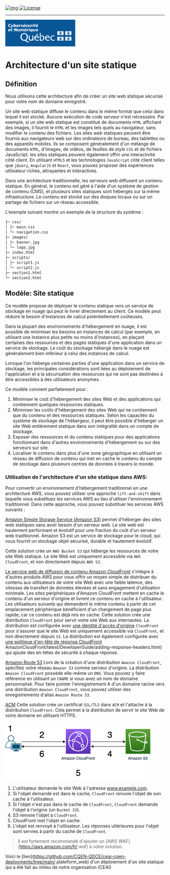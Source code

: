 <!-- ENTETE -->
[![img](https://img.shields.io/badge/Lifecycle-Experimental-339999)](https://www.quebec.ca/gouv/politiques-orientations/vitrine-numeriqc/accompagnement-des-organismes-publics/demarche-conception-services-numeriques)
[![License](https://img.shields.io/badge/Licence-LiLiQ--P-blue)](https://github.com/CQEN-QDCE/.github/blob/main/LICENCE.md)

---

<div>
    <img src="https://github.com/CQEN-QDCE/.github/blob/main/images/mcn.png" />
</div>
<!-- FIN ENTETE -->

# Architecture d'un site statique

## Définition

Nous utilisons cette architecture afin de créer un site web statique sécurisé 
pour votre nom de domaine enregistré.

Un site web statique diffuse le contenu dans le même format que celui dans 
lequel il est stocké. Aucune exécution de code serveur n'est nécessaire. Par 
exemple, si un site web statique est constitué de documents `HTML`
affichant des images, il fournit le `HTML` et les images tels quels au 
navigateur, sans modifier le contenu des fichiers.
Les sites web statiques peuvent être fournis aux navigateurs web sur des 
ordinateurs de bureau, des tablettes ou des appareils mobiles.
Ils se composent généralement d'un mélange de documents `HTML`, d'images, de 
vidéos, de feuilles de style `CSS` et de fichiers JavaScript.
les sites statiques peuvent également offrir une interactivité côté client. En 
utilisant `HTML5` et les technologies `JavaScript` côté client telles que 
`jQuery`, `AngularJS` et `React`, vous pouvez proposer des expériences 
utilisateur riches, attrayantes et interactives.

Dans une architecture traditionnelle, les serveurs web diffusent un contenu 
statique. En général, le contenu est géré à l'aide d'un système de gestion de 
contenu (CMS), et plusieurs sites statiques sont hébergés sur la même 
infrastructure. Le contenu est stocké sur des disques locaux ou sur un partage 
de fichiers sur un réseau accessible.

L'exemple suivant montre un exemple de la structure du système :

```
├─ css/
│ ├─ main.css
│ └─ navigation.css
├─ images/
│ ├─ banner.jpg
│ └─ logo.jpg
├─ index.html
├─ scripts/
│ ├─ script1.js
│ └─ script2.js
├─ section1.html
└─ section2.html
```

## Modèle: Site statique

Ce modèle propose de déployer le contenu statique vers un service de stockage en 
nuage qui peut le livrer directement au client. Ce modèle peut réduire le besoin 
d'instances de calcul potentiellement coûteuses.

Dans la plupart des environnements d'hébergement en nuage, il est possible de 
minimiser les besoins en instances de calcul (par exemple, en utilisant une 
instance plus petite ou moins d'instances), en plaçant certaines des ressources 
et des pages statiques d'une application dans un service de stockage. Le coût du 
stockage hébergé dans le nuage est généralement bien inférieur à celui des 
instances de calcul.

Lorsque l'on héberge certaines parties d'une application dans un service de 
stockage, les principales considérations sont liées au déploiement de 
l'application et à la sécurisation des ressources qui ne sont pas destinées à 
être accessibles à des utilisateurs anonymes.

Ce modèle convient parfaitement pour :

1. Minimiser le coût d'hébergement des sites Web et des applications qui 
contiennent quelques ressources statiques.
2. Minimiser les coûts d'hébergement des sites Web qui ne contiennent que du 
contenu et des ressources statiques. Selon les capacités du système de stockage 
de l'hébergeur, il peut être possible d'héberger un site Web entièrement 
statique dans son intégralité dans un compte de stockage.
3. Exposer des ressources et du contenu statiques pour des applications 
fonctionnant dans d'autres environnements d'hébergement ou sur des serveurs sur 
site.
4. Localiser le contenu dans plus d'une zone géographique en utilisant un réseau 
de diffusion de contenu qui met en cache le contenu du compte de stockage dans 
plusieurs centres de données à travers le monde.

### Utilisation de l'architecture d'un site statique dans AWS:

Pour convertir un environnement d'hébergement traditionnel en une architecture 
AWS, vous pouvez utiliser une approche `lift-and-shift` dans laquelle vous 
substituez les services AWS au lieu d'utiliser l'environnement traditionnel.
Dans cette approche, vous pouvez substituer les services AWS suivants :

[Amazon Simple Storage Service (Amazon S3)](https://aws.amazon.com/fr/s3/) 
permet d'héberger des sites web statiques sans avoir besoin d'un serveur web. 
Le site web est hautement performant et évolutif pour une fraction du coût d'un 
serveur web traditionnel. Amazon S3 est un service de stockage pour le cloud, 
qui vous fournit un stockage objet sécurisé, durable et hautement évolutif.

Cette solution crée un `AWS Bucket S3` qui héberge les ressources de votre site 
Web statique. Le site Web est uniquement accessible via `AWS CloudFront`, et non 
directement depuis `AWS S3`.

[Le service web de diffusion de contenu Amazon CloudFront](https://docs.aws.amazon.com/fr_fr/cloudfront/index.html) s'intègre à d'autres produits AWS pour 
vous offrir un moyen simple de distribuer du contenu aux utilisateurs de votre 
site Web avec une faible latence, des vitesses de transfert de données élevées 
et sans engagement d'utilisation minimale.
Les sites périphériques d'Amazon CloudFront mettent en cache le contenu d'un 
serveur d'origine et livrent ce contenu en cache à l'utilisateur. Les 
utilisateurs suivants qui demandent le même contenu à partir de cet emplacement 
périphérique bénéficient d'un chargement de page plus rapide, car ce contenu est 
déjà mis en cache.
Cette solution crée une distribution `CloudFront` pour servir votre site Web aux 
internautes. La distribution est configurée avec [une identité d'accès d'origine](https://docs.aws.amazon.com/fr_fr/AmazonCloudFront/latest/DeveloperGuide/private-content-restricting-access-to-s3.html) `CloudFront` pour s'assurer que 
le site Web est uniquement accessible via `CloudFront`, et non directement 
depuis `S3`. La distribution est également configurée avec [une politique d'en-tête de réponse CloudFront](https://docs.aws.amazon.com/fr_fr/)
AmazonCloudFront/latest/DeveloperGuide/adding-response-headers.html) qui ajoute 
des en-têtes de sécurité à chaque réponse.

[Amazon Route 53](https://aws.amazon.com/fr/route53/) Lors de la création d'une 
distribution `Amazon CloudFront`, spécifiez votre réseau `Amazon S3` comme 
serveur d'origine. La distribution `Amazon CloudFront` possède elle-même un 
`DNS`. Vous pouvez y faire référence en utilisant un `CNAME` si vous avez un nom 
de domaine personnalisé. Pour faire pointer l'enregistrement A d'un domaine 
racine vers une distribution `Amazon CloudFront`, vous pouvez utiliser des 
enregistrements d'alias `Amazon Route 53`.

[ACM](https://aws.amazon.com/fr/certificate-manager/)
Cette solution crée un certificat `SSL/TLS` dans `ACM` et l'attache à la 
distribution `CloudFront`. Cela permet à la distribution de servir le site Web 
de votre domaine en utilisant HTTPS.

![](./images/static_websites_aws_modele.png)

1. L'utilisateur demande le site Web à l'adresse www.example.com.
2. Si l'objet demandé est dans le cache, `CloudFront` renvoie l'objet de son 
cache à l'utilisateur.
3. Si l'objet n'est pas dans le cache de `CloudFront`, `CloudFront` demande 
l'objet à l'origine (un `Bucket S3`).
4. S3 renvoie l'objet à `CloudFront`.
5. CloudFront met l'objet en cache.
6. L'objet est renvoyé à l'utilisateur. Les réponses ultérieures pour l'objet 
sont servies à partir du cache de `CloudFront`.

> Il est fortement recommandé d'ajouter un [AWS WAF](https://aws.amazon.com/fr/
waf) à votre solution.

Voici le [lien](https://github.com/CQEN-QDCE/ceai-cqen-deployments/tree/main/
plateform_web) d'un déploiement d'un site statique qui a été fait au milieu de notre organisation 
(CEAI)






